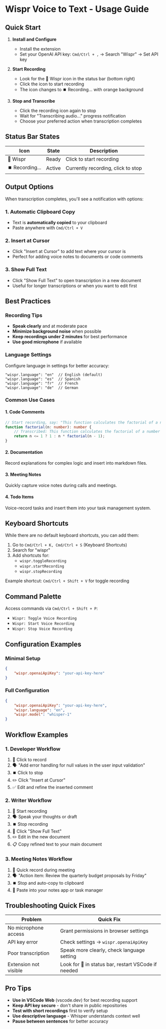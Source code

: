 # Wispr Voice to Text - Usage Guide

## Quick Start

1. **Install and Configure**
   - Install the extension
   - Set your OpenAI API key: `Cmd/Ctrl + ,` → Search "Wispr" → Set API key

2. **Start Recording**
   - Look for the 🎤 Wispr icon in the status bar (bottom right)
   - Click the icon to start recording
   - The icon changes to ⏹️ Recording... with orange background

3. **Stop and Transcribe**
   - Click the recording icon again to stop
   - Wait for "Transcribing audio..." progress notification
   - Choose your preferred action when transcription completes

## Status Bar States

| Icon | State | Description |
|------|-------|-------------|
| 🎤 Wispr | Ready | Click to start recording |
| ⏹️ Recording... | Active | Currently recording, click to stop |

## Output Options

When transcription completes, you'll see a notification with options:

### 1. Automatic Clipboard Copy
- Text is **automatically copied** to your clipboard
- Paste anywhere with `Cmd/Ctrl + V`

### 2. Insert at Cursor
- Click "Insert at Cursor" to add text where your cursor is
- Perfect for adding voice notes to documents or code comments

### 3. Show Full Text
- Click "Show Full Text" to open transcription in a new document
- Useful for longer transcriptions or when you want to edit first

## Best Practices

### Recording Tips
- **Speak clearly** and at moderate pace
- **Minimize background noise** when possible
- **Keep recordings under 2 minutes** for best performance
- **Use good microphone** if available

### Language Settings
Configure language in settings for better accuracy:
```
"wispr.language": "en"  // English (default)
"wispr.language": "es"  // Spanish
"wispr.language": "fr"  // French
"wispr.language": "de"  // German
```

### Common Use Cases

#### 1. Code Comments
```typescript
// Start recording, say: "This function calculates the factorial of a number"
function factorial(n: number): number {
    // Transcribed: This function calculates the factorial of a number
    return n <= 1 ? 1 : n * factorial(n - 1);
}
```

#### 2. Documentation
Record explanations for complex logic and insert into markdown files.

#### 3. Meeting Notes
Quickly capture voice notes during calls and meetings.

#### 4. Todo Items
Voice-record tasks and insert them into your task management system.

## Keyboard Shortcuts

While there are no default keyboard shortcuts, you can add them:

1. Go to `Cmd/Ctrl + K, Cmd/Ctrl + S` (Keyboard Shortcuts)
2. Search for "wispr"
3. Add shortcuts for:
   - `wispr.toggleRecording`
   - `wispr.startRecording`
   - `wispr.stopRecording`

Example shortcut: `Cmd/Ctrl + Shift + V` for toggle recording

## Command Palette

Access commands via `Cmd/Ctrl + Shift + P`:
- `Wispr: Toggle Voice Recording`
- `Wispr: Start Voice Recording`
- `Wispr: Stop Voice Recording`

## Configuration Examples

### Minimal Setup
```json
{
    "wispr.openaiApiKey": "your-api-key-here"
}
```

### Full Configuration
```json
{
    "wispr.openaiApiKey": "your-api-key-here",
    "wispr.language": "en",
    "wispr.model": "whisper-1"
}
```

## Workflow Examples

### 1. Developer Workflow
1. 🎤 Click to record
2. 🗣️ "Add error handling for null values in the user input validation"
3. ⏹️ Click to stop
4. ✏️ Click "Insert at Cursor"
5. ✅ Edit and refine the inserted comment

### 2. Writer Workflow
1. 🎤 Start recording
2. 🗣️ Speak your thoughts or draft
3. ⏹️ Stop recording
4. 📄 Click "Show Full Text"
5. ✏️ Edit in the new document
6. 📋 Copy refined text to your main document

### 3. Meeting Notes Workflow
1. 🎤 Quick record during meeting
2. 🗣️ "Action item: Review the quarterly budget proposals by Friday"
3. ⏹️ Stop and auto-copy to clipboard
4. 📝 Paste into your notes app or task manager

## Troubleshooting Quick Fixes

| Problem | Quick Fix |
|---------|-----------|
| No microphone access | Grant permissions in browser settings |
| API key error | Check settings → `wispr.openaiApiKey` |
| Poor transcription | Speak more clearly, check language setting |
| Extension not visible | Look for 🎤 in status bar, restart VSCode if needed |

## Pro Tips

- **Use in VSCode Web** (vscode.dev) for best recording support
- **Keep API key secure** - don't share in public repositories
- **Test with short recordings** first to verify setup
- **Use descriptive language** - Whisper understands context well
- **Pause between sentences** for better accuracy 